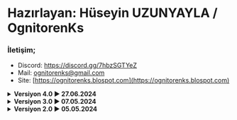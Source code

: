 #  Hazırlayan: Hüseyin UZUNYAYLA / OgnitorenKs
###  İletişim;
-   Discord: https://discord.gg/7hbzSGTYeZ
-   Mail: ognitorenks@gmail.com
-   Site: [https://ognitorenks.blospot.com](https://ognitorenks.blospot.com)


<details><B><summary> Versiyon 4.0 ► 27.06.2024</B></summary>

    • VHD oluştur bölümünde disk isim tanımlaması için ve sistem açılışında VHD'nin aktifleştirilmesiyle alakalı kullanıcı sorguları eklendi.
	• VHD boyutunu yükseltmesi için ayrı bir bölüm oluşturuldu.
	
</details><details><B><summary> Versiyon 3.0 ►  07.05.2024</B></summary>

	•"VHD'yi yeniden tanımla" bölümüne kontrol komutları eklendi.

</details><details><B><summary> Versiyon 2.0 ►  05.05.2024</B></summary>

	• Dil komutlarındaki sabit değişken hatası giderildi.
		• Uygulama sürekli olarak ingilizce dilinde açılıyordu. Bu sorun giderildi.
	
</details>
